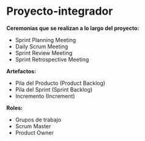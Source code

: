 # Proyecto-integrador

**Ceremonias que se realizan a lo largo del proyecto:**
* Sprint Planning Meeting
* Daily Scrum Meeting
* Sprint Review Meeting
* Sprint Retrospective Meeting

**Artefactos:**
* Pila del Producto (Product Backlog) 
* Pila del Sprint (Sprint Backlog) 
* Incremento (Increment) 

**Roles:**
* Grupos de trabajo
* Scrum Master
* Product Owner
